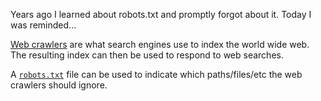 Years ago I learned about robots.txt and promptly forgot about it.
Today I was reminded...

[Web crawlers](https://en.wikipedia.org/wiki/Web_crawler) are what search engines use to index the world wide web.
The resulting index can then be used to respond to web searches.  

A [`robots.txt`](https://en.wikipedia.org/wiki/Robots_exclusion_standard) file can be used to indicate which paths/files/etc the web crawlers should ignore.


